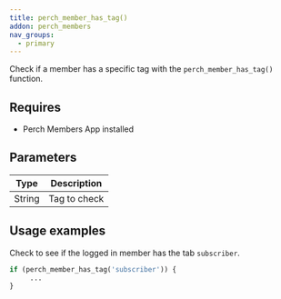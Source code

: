 ```yaml
---
title: perch_member_has_tag()
addon: perch_members
nav_groups:
  - primary
---
```


Check if a member has a specific tag with the `perch_member_has_tag()` function.

## Requires

- Perch Members App installed


## Parameters

| Type | Description |
|-|-|
| String   | Tag to check |

## Usage examples

Check to see if the logged in member has the tab `subscriber`.

```php
if (perch_member_has_tag('subscriber')) {
     ...
}
```
